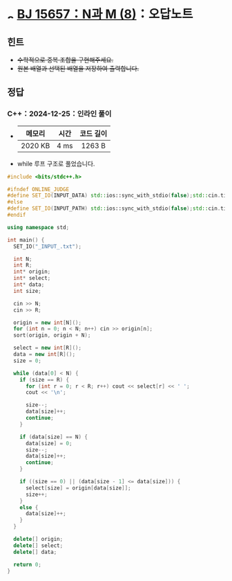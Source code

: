 # <img alt="s3" src="https://d2gd6pc034wcta.cloudfront.net/tier/8.svg" width="16" /> [BJ 15657：N과 M (8)](https://www.acmicpc.net/problem/15657)：오답노트

## 힌트

- ~~수학적으로 중복 조합을 구현해주세요.~~
- ~~원본 배열과 선택된 배열을 저장하여 출력합니다.~~

## 정답

### C++：2024-12-25：인라인 풀이

- | 메모리  | 시간 | 코드 길이 |
  | :-----: | :--: | :-------: |
  | 2020 KB | 4 ms |  1263 B   |

- while 루프 구조로 풀었습니다.

```cpp
#include <bits/stdc++.h>

#ifndef ONLINE_JUDGE
#define SET_IO(INPUT_DATA) std::ios::sync_with_stdio(false);std::cin.tie(nullptr);std::cout.tie(nullptr);std::ifstream fs(INPUT_DATA);std::cin.rdbuf(fs.is_open()?((std::istream*)&fs)->rdbuf():((std::istream*)new std::stringstream(INPUT_DATA))->rdbuf())
#else
#define SET_IO(INPUT_PATH) std::ios::sync_with_stdio(false);std::cin.tie(nullptr);std::cout.tie(nullptr)
#endif

using namespace std;

int main() {
  SET_IO("_INPUT_.txt");

  int N;
  int R;
  int* origin;
  int* select;
  int* data;
  int size;

  cin >> N;
  cin >> R;

  origin = new int[N]();
  for (int n = 0; n < N; n++) cin >> origin[n];
  sort(origin, origin + N);

  select = new int[R]();
  data = new int[R]();
  size = 0;

  while (data[0] < N) {
    if (size == R) {
      for (int r = 0; r < R; r++) cout << select[r] << ' ';
      cout << '\n';

      size--;
      data[size]++;
      continue;
    }

    if (data[size] == N) {
      data[size] = 0;
      size--;
      data[size]++;
      continue;
    }

    if ((size == 0) || (data[size - 1] <= data[size])) {
      select[size] = origin[data[size]];
      size++;
    }
    else {
      data[size]++;
    }
  }

  delete[] origin;
  delete[] select;
  delete[] data;

  return 0;
}

```
